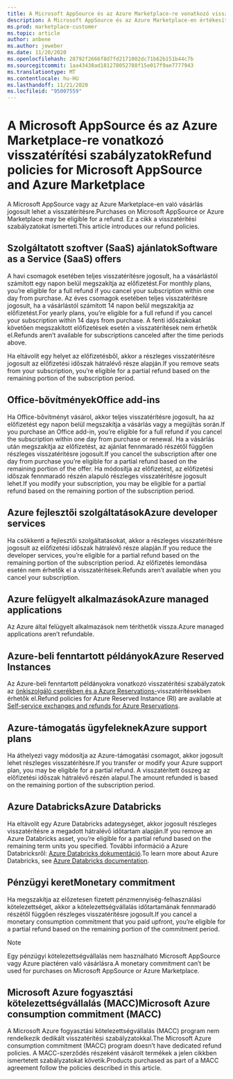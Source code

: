 ```yaml
---
title: A Microsoft AppSource és az Azure Marketplace-re vonatkozó visszatérítési szabályzatok
description: A Microsoft AppSource és az Azure Marketplace-en értékesített termékekre vonatkozó visszatérítési szabályzatok ismertetése
ms.prod: marketplace-customer
ms.topic: article
author: anbene
ms.author: jeweber
ms.date: 11/20/2020
ms.openlocfilehash: 28792f2666f8d7fd2171002dc71b62b151b44c7b
ms.sourcegitcommit: 1aa43438ad181278052788f15e017f9ae7777943
ms.translationtype: MT
ms.contentlocale: hu-HU
ms.lasthandoff: 11/21/2020
ms.locfileid: "95007559"
---
```

# <a name="refund-policies-for-microsoft-appsource-and-azure-marketplace"></a><span data-ttu-id="f7b36-103">A Microsoft AppSource és az Azure Marketplace-re vonatkozó visszatérítési szabályzatok</span><span class="sxs-lookup"><span data-stu-id="f7b36-103">Refund policies for Microsoft AppSource and Azure Marketplace</span></span>

<span data-ttu-id="f7b36-104">A Microsoft AppSource vagy az Azure Marketplace-en való vásárlás jogosult lehet a visszatérítésre.</span><span class="sxs-lookup"><span data-stu-id="f7b36-104">Purchases on Microsoft AppSource or Azure Marketplace may be eligible for a refund.</span></span> <span data-ttu-id="f7b36-105">Ez a cikk a visszatérítési szabályzatokat ismerteti.</span><span class="sxs-lookup"><span data-stu-id="f7b36-105">This article introduces our refund policies.</span></span>

## <a name="software-as-a-service-saas-offers"></a><span data-ttu-id="f7b36-106">Szolgáltatott szoftver (SaaS) ajánlatok</span><span class="sxs-lookup"><span data-stu-id="f7b36-106">Software as a Service (SaaS) offers</span></span>

<span data-ttu-id="f7b36-107">A havi csomagok esetében teljes visszatérítésre jogosult, ha a vásárlástól számított egy napon belül megszakítja az előfizetést.</span><span class="sxs-lookup"><span data-stu-id="f7b36-107">For monthly plans, you’re eligible for a full refund if you cancel your subscription within one day from purchase.</span></span> <span data-ttu-id="f7b36-108">Az éves csomagok esetében teljes visszatérítésre jogosult, ha a vásárlástól számított 14 napon belül megszakítja az előfizetést.</span><span class="sxs-lookup"><span data-stu-id="f7b36-108">For yearly plans, you’re eligible for a full refund if you cancel your subscription within 14 days from purchase.</span></span> <span data-ttu-id="f7b36-109">A fenti időszakokat követően megszakított előfizetések esetén a visszatérítések nem érhetők el.</span><span class="sxs-lookup"><span data-stu-id="f7b36-109">Refunds aren’t available for subscriptions canceled after the time periods above.</span></span>

<span data-ttu-id="f7b36-110">Ha eltávolít egy helyet az előfizetésből, akkor a részleges visszatérítésre jogosult az előfizetési időszak hátralévő része alapján.</span><span class="sxs-lookup"><span data-stu-id="f7b36-110">If you remove seats from your subscription, you’re eligible for a partial refund based on the remaining portion of the subscription period.</span></span>

## <a name="office-add-ins"></a><span data-ttu-id="f7b36-111">Office-bővítmények</span><span class="sxs-lookup"><span data-stu-id="f7b36-111">Office add-ins</span></span>

<span data-ttu-id="f7b36-112">Ha Office-bővítményt vásárol, akkor teljes visszatérítésre jogosult, ha az előfizetést egy napon belül megszakítja a vásárlás vagy a megújítás során.</span><span class="sxs-lookup"><span data-stu-id="f7b36-112">If you purchase an Office add-in, you’re eligible for a full refund if you cancel the subscription within one day from purchase or renewal.</span></span>  <span data-ttu-id="f7b36-113">Ha a vásárlás után megszakítja az előfizetést, az ajánlat fennmaradó részétől függően részleges visszatérítésre jogosult.</span><span class="sxs-lookup"><span data-stu-id="f7b36-113">If you cancel the subscription after one day from purchase you’re eligible for a partial refund based on the remaining portion of the offer.</span></span>  <span data-ttu-id="f7b36-114">Ha módosítja az előfizetést, az előfizetési időszak fennmaradó részén alapuló részleges visszatérítésre jogosult lehet.</span><span class="sxs-lookup"><span data-stu-id="f7b36-114">If you modify your subscription, you may be eligible for a partial refund based on the remaining portion of the subscription period.</span></span>

## <a name="azure-developer-services"></a><span data-ttu-id="f7b36-115">Azure fejlesztői szolgáltatások</span><span class="sxs-lookup"><span data-stu-id="f7b36-115">Azure developer services</span></span>

<span data-ttu-id="f7b36-116">Ha csökkenti a fejlesztői szolgáltatásokat, akkor a részleges visszatérítésre jogosult az előfizetési időszak hátralévő része alapján.</span><span class="sxs-lookup"><span data-stu-id="f7b36-116">If you reduce the developer services, you’re eligible for a partial refund based on the remaining portion of the subscription period.</span></span> <span data-ttu-id="f7b36-117">Az előfizetés lemondása esetén nem érhetők el a visszatérítések.</span><span class="sxs-lookup"><span data-stu-id="f7b36-117">Refunds aren’t available when you cancel your subscription.</span></span>

## <a name="azure-managed-applications"></a><span data-ttu-id="f7b36-118">Azure felügyelt alkalmazások</span><span class="sxs-lookup"><span data-stu-id="f7b36-118">Azure managed applications</span></span>

<span data-ttu-id="f7b36-119">Az Azure által felügyelt alkalmazások nem téríthetők vissza.</span><span class="sxs-lookup"><span data-stu-id="f7b36-119">Azure managed applications aren’t refundable.</span></span>

## <a name="azure-reserved-instances"></a><span data-ttu-id="f7b36-120">Azure-beli fenntartott példányok</span><span class="sxs-lookup"><span data-stu-id="f7b36-120">Azure Reserved Instances</span></span>

<span data-ttu-id="f7b36-121">Az Azure-beli fenntartott példányokra vonatkozó visszatérítési szabályzatok az [önkiszolgáló cserékben és a Azure Reservations-](/azure/cost-management-billing/reservations/exchange-and-refund-azure-reservations)visszatérítésekben érhetők el.</span><span class="sxs-lookup"><span data-stu-id="f7b36-121">Refund policies for Azure Reserved Instance (RI) are available at [Self-service exchanges and refunds for Azure Reservations](/azure/cost-management-billing/reservations/exchange-and-refund-azure-reservations).</span></span>

## <a name="azure-support-plans"></a><span data-ttu-id="f7b36-122">Azure-támogatás ügyfeleknek</span><span class="sxs-lookup"><span data-stu-id="f7b36-122">Azure support plans</span></span>

<span data-ttu-id="f7b36-123">Ha áthelyezi vagy módosítja az Azure-támogatási csomagot, akkor jogosult lehet részleges visszatérítésre.</span><span class="sxs-lookup"><span data-stu-id="f7b36-123">If you transfer or modify your Azure support plan, you may be eligible for a partial refund.</span></span> <span data-ttu-id="f7b36-124">A visszatérített összeg az előfizetési időszak hátralévő részén alapul.</span><span class="sxs-lookup"><span data-stu-id="f7b36-124">The amount refunded is based on the remaining portion of the subscription period.</span></span>

## <a name="azure-databricks"></a><span data-ttu-id="f7b36-125">Azure Databricks</span><span class="sxs-lookup"><span data-stu-id="f7b36-125">Azure Databricks</span></span>

<span data-ttu-id="f7b36-126">Ha eltávolít egy Azure Databricks adategységet, akkor jogosult részleges visszatérítésre a megadott hátralévő időtartam alapján.</span><span class="sxs-lookup"><span data-stu-id="f7b36-126">If you remove an Azure Databricks asset, you’re eligible for a partial refund based on the remaining term units you specified.</span></span> <span data-ttu-id="f7b36-127">További információ a Azure Databricksről: [Azure Databricks dokumentáció](/azure/databricks).</span><span class="sxs-lookup"><span data-stu-id="f7b36-127">To learn more about Azure Databricks, see [Azure Databricks documentation](/azure/databricks).</span></span>

## <a name="monetary-commitment"></a><span data-ttu-id="f7b36-128">Pénzügyi keret</span><span class="sxs-lookup"><span data-stu-id="f7b36-128">Monetary commitment</span></span>

<span data-ttu-id="f7b36-129">Ha megszakítja az előzetesen fizetett pénzmennyiség-felhasználási kötelezettséget, akkor a kötelezettségvállalás időtartamának fennmaradó részétől függően részleges visszatérítésre jogosult.</span><span class="sxs-lookup"><span data-stu-id="f7b36-129">If you cancel a monetary consumption commitment that you paid upfront, you’re eligible for a partial refund based on the remaining portion of the commitment period.</span></span>

> [!NOTE]
> <span data-ttu-id="f7b36-130">Egy pénzügyi kötelezettségvállalás nem használható Microsoft AppSource vagy Azure piactéren való vásárlásra.</span><span class="sxs-lookup"><span data-stu-id="f7b36-130">A monetary commitment can’t be used for purchases on Microsoft AppSource or Azure Marketplace.</span></span>

## <a name="microsoft-azure-consumption-commitment-macc"></a><span data-ttu-id="f7b36-131">Microsoft Azure fogyasztási kötelezettségvállalás (MACC)</span><span class="sxs-lookup"><span data-stu-id="f7b36-131">Microsoft Azure consumption commitment (MACC)</span></span>

<span data-ttu-id="f7b36-132">A Microsoft Azure fogyasztási kötelezettségvállalás (MACC) program nem rendelkezik dedikált visszatérítési szabályzatokkal.</span><span class="sxs-lookup"><span data-stu-id="f7b36-132">The Microsoft Azure consumption commitment (MACC) program doesn’t have dedicated refund policies.</span></span> <span data-ttu-id="f7b36-133">A MACC-szerződés részeként vásárolt termékek a jelen cikkben ismertetett szabályzatokat követik.</span><span class="sxs-lookup"><span data-stu-id="f7b36-133">Products purchased as part of a MACC agreement follow the policies described in this article.</span></span>
